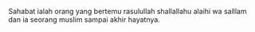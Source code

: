 Sahabat ialah orang yang bertemu rasulullah shallallahu alaihi wa salllam dan ia seorang muslim sampai akhir hayatnya.
